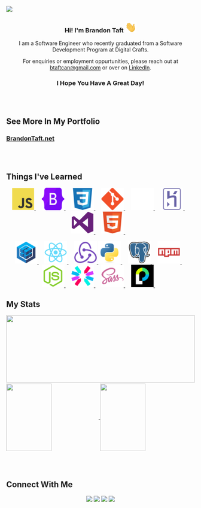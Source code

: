 
[![](https://github.com/BrandonTaft/BrandonTaft/blob/main/clean_banner.gif)](https://www.linkedin.com/in/brandonmtaft//)





<h3 text-decoration:none align='center'> Hi! I'm Brandon Taft <img src="https://github.com/BrandonTaft/BrandonTaft/blob/main/assets/wave.gif" width="30"></h3>
<p align='center'>I am a Software Engineer who recently graduated from a Software Development Program at Digital Crafts.</p>
<p align='center'>For enquiries or employment oppurtunities, please reach out at
  <a href="mailto:btaftcan@gmail.com">btaftcan@gmail.com</a> or over on <a href="https://www.linkedin.com/in/brandonmtaft">LinkedIn</a>.</p>

<h3 align='center'>I Hope You Have A Great Day!</h3>

<br></br>

<h2> See More In My Portfolio</h2>
<h3><a  href="https://brandontaft.net">BrandonTaft.net</a></h3>
 
<br></br>

<h2>Things I've Learned </h2>

<div align='center'>
  
  <a href="https://www.linkedin.com/in/brandonmtaft">
  <img  width="60" height="60" src="https://github.com/BrandonTaft/BrandonTaft/blob/main/assets/javascript-original.svg" />
  </a>  &nbsp;&nbsp;&nbsp;
  <a href="https://www.linkedin.com/in/brandonmtaft">
  <img  width="60" height="60" src="https://github.com/BrandonTaft/BrandonTaft/blob/main/assets/bootstrap-original.svg" />
  </a>&nbsp;&nbsp;&nbsp;
  <a href="https://www.linkedin.com/in/brandonmtaft">
  <img  width="60" height="60" src="https://github.com/BrandonTaft/BrandonTaft/blob/main/assets/css3-original.svg" />
  </a>&nbsp;&nbsp;&nbsp;
  <a href="https://www.linkedin.com/in/brandonmtaft">
  <img  width="60"height="60" src="https://github.com/BrandonTaft/BrandonTaft/blob/main/assets/git-original.svg" />
  </a>&nbsp;&nbsp;&nbsp;
  <a href="https://www.linkedin.com/in/brandonmtaft">
  <img  width="60"height="60"src="https://github.com/BrandonTaft/BrandonTaft/blob/main/assets/GitHub-Mark-Light-64px.png" />
  </a>&nbsp;&nbsp;&nbsp;
  <a href="https://www.linkedin.com/in/brandonmtaft">
  <img  width="60" height="60" src="https://github.com/BrandonTaft/BrandonTaft/blob/main/assets/heroku-original.svg" />
  </a>&nbsp;&nbsp;&nbsp;
  <a href="https://www.linkedin.com/in/brandonmtaft">
  <img  width="60" height="60" src="https://github.com/BrandonTaft/BrandonTaft/blob/main/assets/visualstudio-plain.svg"     />
  </a>&nbsp;&nbsp;&nbsp;
  <a href="https://www.linkedin.com/in/brandonmtaft">
  <img  width="60" height="60" src="https://github.com/BrandonTaft/BrandonTaft/blob/main/assets/html5-original.svg"     />
  </a>&nbsp;&nbsp;&nbsp;
  <br></br>
  <a href="https://www.linkedin.com/in/brandonmtaft">
  <img  width="60" height="60" src="https://github.com/BrandonTaft/BrandonTaft/blob/main/assets/sequelize-original.svg"     />
  </a>&nbsp;&nbsp;&nbsp;
  <a href="https://www.linkedin.com/in/brandonmtaft">
  <img  width="60" height="60" src="https://github.com/BrandonTaft/BrandonTaft/blob/main/assets/react-original.svg" />
  </a>&nbsp;&nbsp;&nbsp;
  <a href="https://www.linkedin.com/in/brandonmtaft">
  <img  width="60" height="60" src="https://github.com/BrandonTaft/BrandonTaft/blob/main/assets/redux-original.svg" />
  </a><a href="https://www.linkedin.com/in/brandonmtaft">
  <img  width="60" height="60" src="https://github.com/BrandonTaft/BrandonTaft/blob/main/assets/python-original.svg" />
  </a>&nbsp;&nbsp;&nbsp;
  <a href="https://www.linkedin.com/in/brandonmtaft">
  <img  width="60" height="60" src="https://github.com/BrandonTaft/BrandonTaft/blob/main/assets/postgresql-original.svg"    />
  </a>&nbsp;&nbsp;&nbsp;
  <a href="https://www.linkedin.com/in/brandonmtaft">
  <img  width="60" height="60" src="https://github.com/BrandonTaft/BrandonTaft/blob/main/assets/npm-original-wordmark.svg" />
  </a>&nbsp;&nbsp;&nbsp;
  <a href="https://www.linkedin.com/in/brandonmtaft">
  <img  width="60" height="60" src="https://github.com/BrandonTaft/BrandonTaft/blob/main/assets/nodejs-original.svg" />
  </a>&nbsp;&nbsp;&nbsp;
  <a href="https://www.linkedin.com/in/brandonmtaft">
  <img  width="60" height="60" src="https://github.com/BrandonTaft/BrandonTaft/blob/main/assets/jwtpng.png" />
  </a>&nbsp;&nbsp;&nbsp;
 
  <a href="https://www.linkedin.com/in/brandonmtaft">
  <img  width="60" height="60" src="https://github.com/BrandonTaft/BrandonTaft/blob/main/assets/sass-original.svg" />
  </a>&nbsp;&nbsp;&nbsp;
  <a href="https://www.linkedin.com/in/brandonmtaft">
  <img  width="60" height="60" src="https://github.com/BrandonTaft/BrandonTaft/blob/main/assets/passportjs.png" />
  </a>&nbsp;&nbsp;&nbsp;
  
</div>


<h2>My Stats</h2>
<!--![](https://img.shields.io/badge/<WORD_ON_LEFT>-<WORD_ON_RIGHT>-informational?style=flat&logo=data:image/svg%2bxml;base64,<BASE64_DATA>)-->

<img height="180em" width="100%" src="https://github-readme-stats-eight-theta.vercel.app/api/top-langs/?username=BRANDONTAFT&theme=radical&layout=compact&exclude_lang=java+r" />

<a href="https://github.com/BrandonTaft/FitBook">
  <img width="49%"height="180"align="center" src="https://github-readme-stats.vercel.app/api/pin/?username=BRANDONTAFT&theme=radical&repo=FitBook&title_color=ffffff&text_color=c9cacc&icon_color=2bbc8a&bg_color=1d1f21" />
</a>
<a href="https://github.com/BrandonTaft/Quizwiz">
  <img width="49%"height="180" align="center" src="https://github-readme-stats.vercel.app/api/pin/?username=BRANDONTAFT&repo=Quizwiz&title_color=ffffff&text_color=c9cacc&icon_color=2bbc8a&bg_color=1d1f21" />
  </a>

<br></br>

## Connect With Me

<p align="center">
  <a  href="https://brandontaft.net"><img height="30" src="https://img.shields.io/badge/-My Portfolio-3423A6?style=flat-square&logo=Google-Chrome&logoColor=white" /></a>
<a href="https://www.linkedin.com/in/brandonmtaft"><img height="30" src="https://img.shields.io/badge/-Brandon Taft-0077B5?style=flat-square&logo=Linkedin&logoColor=white"/></a>
<a href="mailto:btaftcan@gmail.com"><img height="30" src="https://img.shields.io/badge/-btaftcan@gmail.com-D14836?style=flat-square&logo=Gmail&logoColor=white"/></a>
  <a  href="https://brandontaft.github.io"><img height="30" src="https://img.shields.io/badge/-brandontaft.github.io-3423A6?style=flat-square&logo=Google-Chrome&logoColor=white" /></a>
</p>


